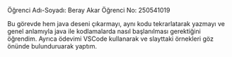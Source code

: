 Öğrenci Adı-Soyadı: Beray Akar
Öğrenci No: 250541019

Bu görevde hem java deseni çıkarmayı, aynı kodu tekrarlatarak yazmayı ve genel anlamıyla java ile kodlamalarda nasıl başlanılması gerektiğini öğrendim.
Ayrıca ödevimi VSCode kullanarak ve slayttaki örnekleri göz önünde bulunduruarak yaptım.
